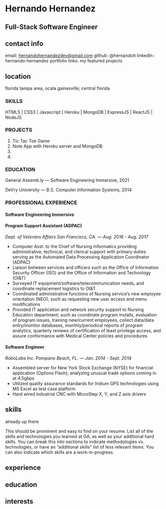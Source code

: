 # Hernando Hernandez 
## Full-Stack Software Engineer

## contact info
email: hernandohernandezdev@gmail.com
github: @hernandoit
linkedIn : hernando-hernandez
portfolio links: my featured projects

## location
florida tampa area, ocala gainesville; central florida

### SKILLS

HTML5 | CSS3 | Javascript | Heroku | MongoDB | ExpressJS | ReactJS | NodeJS


### PROJECTS

1. Tic Tac Toe Game
2. Note App with Heroku server and MongoDB
3.
4.

### EDUCATION

General Assemb.ly — Software Engineering Immersive, 2021

DeVry University — B.S. Computer Information Systems, 2014

### PROFESSIONAL EXPERIENCE

#### Software Engineering Immersive

#### Program Support Assistant (ADPAC)

*Dept. of Veterans Affairs  San Francisco, CA. — Aug. 2016 - Aug. 2017*
- Computer Asst. to the Chief of Nursing Informatics providing administrative, technical, and clerical 
support with primary duties serving as the Automated Data Processing Application Coordinator (ADPAC)
- Liaison between services and officers such as the Office of Information Security Officer (ISO) and 
the Office of Information and Technology (OI&T)
- Surveyed IT equipment/software/telecommunication needs, and coordinate replacement logistics to OI&T
- Coordinated administrative functions of Nursing service’s new employee orientation (NEO); such as 
requesting new user access and menu modifications
- Provided IT application and network security support to Nursing Education department; such as 
coordinate program installs, evaluation of program issues, training new/current employees, collect
data/data entry/monitor databases, monthly/periodical reports of program analytics, quarterly reviews 
of certification of least privilege access, and assure conformance with Medical Center policies and 
procedures


#### Software Engineer

*RoboLabs Inc.  Pompano Beach, FL. — Jan. 2014 - Sept. 2014*
- Assembled server for New York Stock Exchange (NYSE) for financial application (Options Flash); 
analyzing unusual trade options coming in at 4.5gbps
- Utilized quality assurance standards for Iridium GPS technologies using MS Excel as test case platform
- Hard wired industrial CNC with MicroStep X, Y, and Z axis drivers





## skills
already up there

 This should be prominent and easy to find on your resume.
List all of the skills and technologies you learned at GA, as well as your additional hard skills. You can break this into sections to indicate methodologies vs. technologies, or have an “additional skills” list of less relevant items. You can also indicate which skills are a work-in-progress.

## experience
## education
## interests
